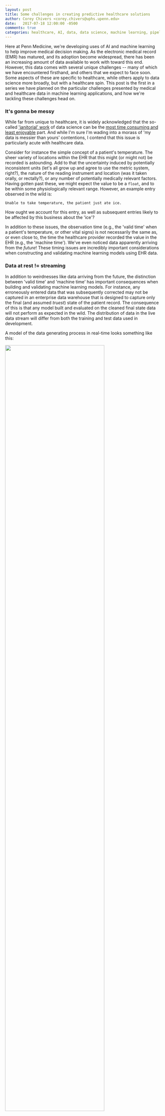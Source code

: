 ```yaml
---
layout: post
title: Some challenges in creating predictive healthcare solutions
author: Corey Chivers <corey.chivers@uphs.upenn.edu>
date:   2017-07-18 12:00:00 -0500
comments: true
categories: healthcare, AI, data, data science, machine learning, pipelines
---
```


Here at Penn Medicine, we're developing uses of AI and machine learning to help improve medical decision making. As the electronic medical record (EMR) has matured, and its adoption become widespread, there has been an increasing amount of data available to work with toward this end. However, this data comes with several unique challenges -- many of which we have encountered firsthand, and others that we expect to face soon. Some aspects of these are specific to healthcare, while others apply to data science more broadly, but with a healthcare spin. This post is the first in a series we have planned on the particular challenges presented by medical and healthcare data in machine learning applications, and how we're tackling these challenges head on.

### It's gonna be messy

While far from unique to healthcare, it is widely acknowledged that the so-called ['janitorial' work](https://www.nytimes.com/2014/08/18/technology/for-big-data-scientists-hurdle-to-insights-is-janitor-work.html) of data science can be the [most time consuming and least enjoyable](https://www.forbes.com/sites/gilpress/2016/03/23/data-preparation-most-time-consuming-least-enjoyable-data-science-task-survey-says) part. And while I'm sure I'm wading into a morass of 'my data is messier than yours' contentions, I contend that this issue is particularly acute with healthcare data.

Consider for instance the simple concept of a patient's temperature. The sheer variety of locations within the EHR that this might (or might not) be recorded is astounding. Add to that the uncertainty induced by potentially inconsistent units (let's all grow up and agree to use the metric system, right?), the nature of the reading instrument and location (was it taken orally, or rectally?), or any number of potentially medically relevant factors. Having gotten past these, we might expect the value to be a `float`, and to be within some physiologically relevant range. However, an example entry observed in the wild is:

```Unable to take temperature, the patient just ate ice.```

How ought we account for this entry, as well as subsequent entries likely to be affected by this business about the 'ice'? 

In addition to these issues, the observation time (e.g., the 'valid time' when a patient's temperature, or other vital signs) is not necessarily the same as, or even close to, the time the healthcare provider recorded the value in the EHR (e.g., the 'machine time'). We've even noticed data apparently arriving from the _future_! These timing issues are incredibly important considerations when constructing and validating machine learning models using EHR data.

### Data at rest != streaming

In addition to weirdnesses like data arriving from the future, the distinction between 'valid time' and 'machine time' has important consequences when building and validating machine learning models. For instance, any erroneously entered data that was subsequently corrected may not be captured in an enterprise data warehouse that is designed to capture only the final (and assumed _truest_) state of the patient record. The consequence of this is that any model built and evaluated on the cleaned final state data will not perform as expected in the wild. The distribution of data in the live data stream will differ from both the training and test data used in development.

A model of the data generating process in real-time looks something like this:

<img src="https://user-images.githubusercontent.com/1396669/28382041-c783864e-6c8a-11e7-9fab-1266130723b5.png" width="80%">

While the data warehouse is likely to only contain the final state of each observation. The consequences for real-world model performance compared with that evaluated on fixed, historical data can be profound. We found that in the real-time setting, updates and deletes indeed happen quite often:

<img src="https://user-images.githubusercontent.com/1396669/28382049-cf8d5522-6c8a-11e7-8015-d4f50b0d8f8f.png" width="80%">

In addition to this, the precision of the 'valid time' is governed by the users, and can be subject to systematic biases. For instance, users tend to round their estimate of when the observation was actually taken, often to the coarseness of the nearest hour.

<img src="https://user-images.githubusercontent.com/1396669/28382059-d5445b78-6c8a-11e7-941d-0f069280bd13.png" width="80%">

While vital signs and other direct patient observations come with the above considerations, another important source of health data are lab values. These are the blood workups, bacterial cultures, urinalysis, and the like. This data stream comes with similar set of time-related issues. There are no less than three unique time-stamps associated with a lab observation: a) Ordered time, b) Drawn time, and c) Resulted time. In addition to which we could consider others, including d) Reviewed time (when the clinician actually sees the result). For lab cultures, results can arrive in parts over time as the organism develops, and trials of antibiotic susceptibility play out. All of these components of time have their own meaning within the model building, evaluation, and production deployment processes. 

### Instrumentation
    
Many prediction/risk models that are in current use in the healthcare space are deployed as paper worksheets, or as simple applets into which the clinician enters some data and a score is returned. These implementations decouple the prediction from the outcome, and generally lack even the most rudimentary instrumentation.
Given the various issues that can arise with healthcare data, the importance of monitoring data inputs, model outputs, and overall system performance is paramount.

### Clinical decision making

Ultimately, we're trying to improve patient outcomes by helping clinicians make better decisions with the plethora of data they increasingly have available to them. This is fundamentally a human process, and hence, involving the relevant humans from the get-go is of the utmost import. 

Important questions we have learned to ask up front in this collaborative process include:

1. What are the current work-flows?
2. How are decisions about risks being made at present?
3. Is there any opportunity to improve on this?
4. Is the problem a knowledge gap, or a process breakdown? 

### What we're doing at Penn

In a series of coming posts, we'll be describing several projects we're undertaking, and how we're attempting to address the issues and challenges that we have encountered in applying predictive data solutions in healthcare. We're building data science software solutions to specifically address the unique challenges posed by healthcare data. It is our hope that these tools will be adopted beyond Penn Medicine to empower predictive healthcare solutions and ultimately improve the lives of patients everywhere. 
